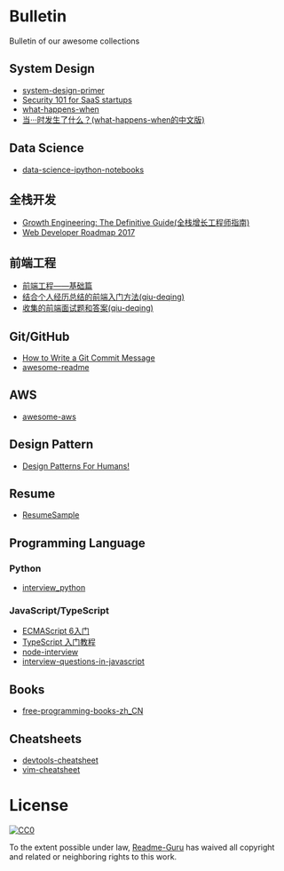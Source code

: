 # Bulletin
Bulletin of our awesome collections 

## System Design
- [system-design-primer](https://github.com/donnemartin/system-design-primer)
- [Security 101 for SaaS startups](https://github.com/forter/security-101-for-saas-startups)
- [what-happens-when](https://github.com/alex/what-happens-when)
- [当···时发生了什么？(what-happens-when的中文版)](https://github.com/skyline75489/what-happens-when-zh_CN)

## Data Science
- [data-science-ipython-notebooks](https://github.com/donnemartin/data-science-ipython-notebooks)

## 全栈开发
- [Growth Engineering: The Definitive Guide(全栈增长工程师指南)](https://github.com/phodal/growth-ebook)
- [Web Developer Roadmap 2017](https://github.com/kamranahmedse/developer-roadmap)

## 前端工程
- [前端工程——基础篇](https://github.com/fouber/blog/issues/10)
- [结合个人经历总结的前端入门方法(qiu-deqing)](https://github.com/qiu-deqing/FE-learning)
- [收集的前端面试题和答案(qiu-deqing)](https://github.com/qiu-deqing/FE-interview)

## Git/GitHub
- [How to Write a Git Commit Message](https://chris.beams.io/posts/git-commit/)
- [awesome-readme](https://github.com/matiassingers/awesome-readme)

## AWS
- [awesome-aws](https://github.com/donnemartin/awesome-aws)

## Design Pattern
- [Design Patterns For Humans!](https://github.com/kamranahmedse/design-patterns-for-humans)

## Resume
- [ResumeSample](https://github.com/geekcompany/ResumeSample)

## Programming Language
### Python
- [interview_python](https://github.com/Readme-Guru/interview_python)
### JavaScript/TypeScript
- [ECMAScript 6入门](https://github.com/ruanyf/es6tutorial)
- [TypeScript 入门教程](https://github.com/xcatliu/typescript-tutorial)
- [node-interview](https://github.com/ElemeFE/node-interview)
- [interview-questions-in-javascript](https://github.com/kennymkchan/interview-questions-in-javascript)

## Books
- [free-programming-books-zh_CN](https://github.com/justjavac/free-programming-books-zh_CN)

## Cheatsheets
- [devtools-cheatsheet](https://github.com/jaredwilli/devtools-cheatsheet)
- [vim-cheatsheet](https://github.com/hackjutsu/vim-cheatsheet)

# License

[![CC0](http://i.creativecommons.org/p/zero/1.0/88x31.png)](http://creativecommons.org/publicdomain/zero/1.0/)

To the extent possible under law, [Readme-Guru](https://github.com/Readme-Guru) has waived all copyright and related or neighboring rights to this work.
